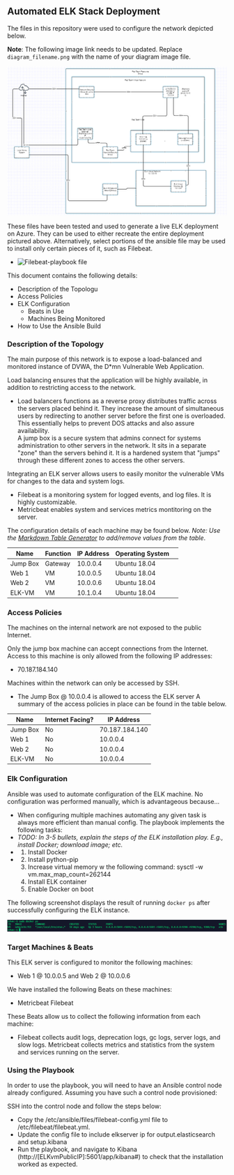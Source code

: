 ## Automated ELK Stack Deployment

The files in this repository were used to configure the network depicted below.

**Note**: The following image link needs to be updated. Replace `diagram_filename.png` with the name of your diagram image file.  

![Filepath to diagram](diagrams/My_Azure_VPC.png)

These files have been tested and used to generate a live ELK deployment on Azure. They can be used to either recreate the entire deployment pictured above. Alternatively, select portions of the ansible file may be used to install only certain pieces of it, such as Filebeat.

  - ![Filebeat-playbook file](ansible/Filebeat/filebeat-playbook.yml)

This document contains the following details:
- Description of the Topologu
- Access Policies
- ELK Configuration
  - Beats in Use
  - Machines Being Monitored
- How to Use the Ansible Build


### Description of the Topology

The main purpose of this network is to expose a load-balanced and monitored instance of DVWA, the D*mn Vulnerable Web Application.
  
  Load balancing ensures that the application will be highly available, in addition to restricting access to the network.
- Load balancers functions as a reverse proxy distributes traffic across the servers placed behind it.  They increase the amount of simultaneous users by redirecting to another server before the first one is overloaded.  This essentially helps to prevent DOS attacks and also assure availability.  
  A jump box is a secure system that admins connect for systems administration to other servers in the network.  It sits in a separate "zone" than the servers behind it.  It is a hardened system that "jumps" through these different zones to access the other servers.

Integrating an ELK server allows users to easily monitor the vulnerable VMs for changes to the data and system logs.
- Filebeat is a monitoring system for logged events, and log files.  It is highly customizable.
- Metricbeat enables system and services metrics montitoring on the server.

The configuration details of each machine may be found below.
_Note: Use the [Markdown Table Generator](http://www.tablesgenerator.com/markdown_tables) to add/remove values from the table_.

| Name     | Function | IP Address | Operating System |   |
|----------|----------|------------|------------------|---|
| Jump Box | Gateway  | 10.0.0.4   | Ubuntu 18.04     |   |
| Web 1    | VM       | 10.0.0.5   | Ubuntu 18.04     |   |
| Web 2    | VM       | 10.0.0.6   | Ubuntu 18.04     |   |
| ELK-VM   | VM       | 10.1.0.4   | Ubuntu 18.04     |   |

### Access Policies

The machines on the internal network are not exposed to the public Internet. 

Only the jump box machine can accept connections from the Internet. Access to this machine is only allowed from the following IP addresses:
- 70.187.184.140

Machines within the network can only be accessed by SSH.
- The Jump Box @ 10.0.0.4 is allowed to access the ELK server
A summary of the access policies in place can be found in the table below.

| Name     | Internet Facing? | IP Address     |
|----------|------------------|----------------|
| Jump Box | No               | 70.187.184.140 |
| Web 1    | No               | 10.0.0.4       |
| Web 2    | No               | 10.0.0.4       |
| ELK-VM   | No               | 10.0.0.4       |

### Elk Configuration

Ansible was used to automate configuration of the ELK machine. No configuration was performed manually, which is advantageous because...
- When configuring multiple machines automating any given task is always more efficient than manual config.
The playbook implements the following tasks:
- _TODO: In 3-5 bullets, explain the steps of the ELK installation play. E.g., install Docker; download image; etc._
- 1. Install Docker
- 2. Install python-pip
  3. Increase virtual memory w the following command:  sysctl -w vm.max_map_count=262144
  4. Install ELK container
  5. Enable Docker on boot

The following screenshot displays the result of running `docker ps` after successfully configuring the ELK instance.

![Filepath to docker ps output](images/my_docker_ps_output.png)

### Target Machines & Beats
This ELK server is configured to monitor the following machines:
- Web 1 @ 10.0.0.5 and Web 2 @ 10.0.0.6

We have installed the following Beats on these machines:
- Metricbeat
  Filebeat

These Beats allow us to collect the following information from each machine:
- Filebeat collects audit logs, deprecation logs, gc logs, server logs, and slow logs.
  Metricbeat collects metrics and statistics from the system and services running on the server.

### Using the Playbook
In order to use the playbook, you will need to have an Ansible control node already configured. Assuming you have such a control node provisioned: 

SSH into the control node and follow the steps below:
- Copy the /etc/ansible/files/filebeat-config.yml file to /etc/filebeat/filebeat.yml.
- Update the config file to include elkserver ip for output.elasticsearch and setup.kibana
- Run the playbook, and navigate to Kibana (http://[ELKvmPublicIP]:5601/app/kibana#) to check that the installation worked as expected.
